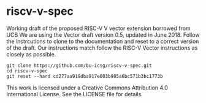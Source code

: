 # riscv-v-spec
Working draft of the proposed RISC-V V vector extension borrowed from UCB
We are using the Vector draft version 0.5, updated in June 2018.
Follow the instrcutions to clone to the documentation and reset to a correct version of the draft.
Our instructions match follow the RISC-V Vector instructions as closely as possible.

```
git clone https://github.com/bu-icsg/riscv-v-spec.git
cd riscv-v-spec
git reset --hard cd277aa919dba917e603b985a6bc571b3bc1773b

```
 
This work is licensed under a Creative Commons Attribution 4.0
International License. See the LICENSE file for details.
